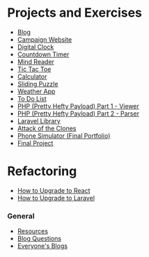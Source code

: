 # Projects and Exercises

- [Blog](docs/projects/blog.md)
- [Campaign Website](docs/projects/campaign-website.md)
- [Digital Clock](docs/projects/digital-clock.md)
- [Countdown Timer](docs/projects/countdown-timer.md)
- [Mind Reader](docs/projects/mind-reader.md)
- [Tic Tac Toe](docs/projects/tic-tac-toe.md)
- [Calculator](docs/projects/calculator.md)
- [Sliding Puzzle](docs/projects/sliding-puzzle.md)
- [Weather App](docs/projects/weather-app.md)
- [To Do List](docs/projects/to-do-list.md)
- [PHP (Pretty Hefty Payload) Part 1 - Viewer](docs/projects/PHP-1.md)
- [PHP (Pretty Hefty Payload) Part 2 - Parser](docs/projects/PHP-2.md)
- [Laravel Library](docs/projects/laravel-library.md)
- [Attack of the Clones](docs/projects/attack-of-the-clones.md)
- [Phone Simulator (Final Portfolio)](docs/projects/portfolio.md)
- [Final Project](docs/projects/final-project.md)

# Refactoring

- [How to Upgrade to React](docs/refactor/react.md)
- [How to Upgrade to Laravel](docs/refactor/laravel.md)
  <!-- - [How to Upgrade to PHP](docs/php-refactor.md) -->
  <!-- - [How to Upgrade to Vue.JS](docs/vue-refactor.md) -->

### General

- [Resources](https://github.com/bootcamp-students/Resources)
- [Blog Questions](docs/blog-questions.md)
- [Everyone's Blogs](docs/everyones-blogs.md)

<!--
### Finish content

- [Blog](docs/projects/blog.md)
- [Campaign Website](docs/projects/campaign-website.md)
- [To Do List](docs/projects/to-do-list.md)
- [PHP (Pretty Hefty Payload) Part 1 - Viewer](docs/projects/PHP-1.md)
- [PHP (Pretty Hefty Payload) Part 2 - Parser](docs/projects/PHP-2.md)
- [Laravel Library](docs/laravel-library.md)
- [Phone Simulator (Final Portfolio)](docs/portfolio.md)
- [Final Project](docs/projects/final-project.md)
- [Resources](https://github.com/bootcamp-students/Resources)
- [Blog Questions](docs/blog-questions.md)
- [Everyone's Blogs](docs/everyones-blogs.md) -->
